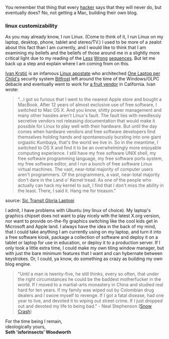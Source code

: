 You remember that thing that every [hacker](http://www.betabeat.com/2011/07/05/the-mainstream-media-doesnt-understand-the-word-hacker-2011-07-05/ "loaded term") says that they will never do, but eventually does?  No, not getting a Mac, building their own blog.

### linux customizability

As you may already know, I run Linux. (Come to think of it, I run Linux on my laptop, desktop, phone, tablet and stereo/TV.) I used to be more of a zealot about this fact than I am currently, and I would like to think that I am examining my beliefs and the beliefs of those around me in a slightly more critical light due to my reading of the [Less]() [Wrong]() [sequences]().  But let me back up a step and explain where I am coming from on this.

[Ivan Krstić]() is an infamous [Linux apostate](http://radian.org/notebook/2009-05-11 "Another loaded term") who architeched [One Laptop per Child's](http://laptop.org/ "OLPC") security system [Bitfrost](http://en.wikipedia.org/wiki/Bitfrost "Wikipedia") left around the time of the Windows/OLPC debacle and eventually went to work for [a fruit vendor](http://apple.com) in California. Ivan wrote:

> "...I got so furious that I went to the nearest Apple store and bought a MacBook. After 12 years of almost exclusive use of free software, I switched to Mac OS X. And you know, shitty power management and many other hassles aren't Linux's fault. The fault lies with needlessly secretive vendors not releasing documentation that would make it possible for Linux to play well with their hardware. But until the day comes when hardware vendors and free software developers find themselves holding hands and spontaneously bursting into one giant orgiastic Kumbaya, that's the world we live in. So in the meantime, I switched to OS X and find it to be an overwhelmingly more enjoyable computing experience. I still have my free software UNIX shell, my free software programming language, my free software ports system, my free software editor, and I run a bunch of free software Linux virtual machines. The vast, near-total majority of computer users aren't programmers. Of the programmers, a vast, near-total majority don't dare in the Land o' Kernel tread. As one of the people who actually can hack my kernel to suit, I find that I don't miss the ability in the least. There, I said it. Hang me for treason."

source: [Sic Transit Gloria Laptopi](http://radian.org/notebook/sic-transit-gloria-laptopi "Ivan's blog/Notebook")

I admit, I have problems with Ubuntu (my linux of choice).  My laptop's graphics chipset does not want to play nicely with the latest X.org version, nor want to provide on-the-fly graphics switching like the cool kids get in Microsoft and Apple land.  I always have the idea in the back of my mind, that I could take anything I am currently using on my laptop, and turn it into a free software kiosk, package a collection of software and deploy it on a tablet or laptop for use in education, or deploy it to a production server.  If I only took a little extra time, I could make my own tiling window manager, but with just the bare minimum features that I want and can hybernate between keystrokes.  Or, I could, ya know, do something as crazy as building my own blog engine.

> "Until a man is twenty-five, he still thinks, every so often, that under the right circumstances he could be the baddest motherfucker in the world. If I moved to a martial-arts monastery in China and studied real hard for ten years. If my family was wiped out by Colombian drug dealers and I swore myself to revenge. If I got a fatal disease, had one year to live, and devoted it to wiping out street crime. If I just dropped out and devoted my life to being bad." - Neal Stephenson ([Snow Crash](http://en.wikipedia.org/wiki/Snow_Crash))


For the time being I remain,<br />
ideologically yours, <br />
**Seth 'isforinsects' Woodworth**
